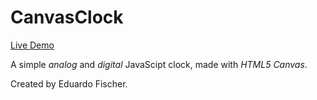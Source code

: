 # CanvasClock

[Live Demo](https://eduardofischer.github.io/CanvasClock/)

A simple *analog* and *digital* JavaScipt clock, made with *HTML5 Canvas*.

Created by Eduardo Fischer.
